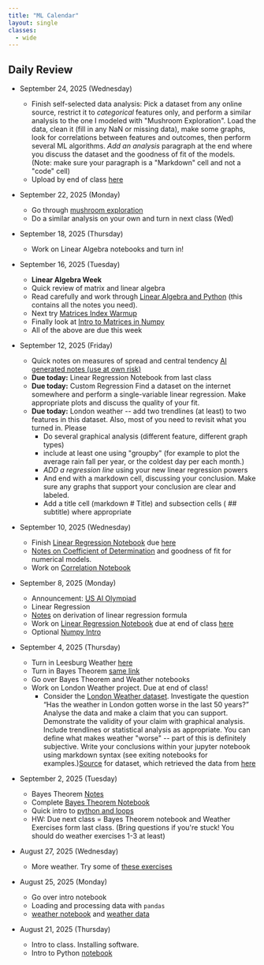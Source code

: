 ```yaml
---
title: "ML Calendar"
layout: single
classes:
  - wide
---
```


## Daily Review

- September 24, 2025 (Wednesday)
    - Finish self-selected data analysis: Pick a dataset from any online source, restrict it to *categorical* features only, and perform a similar analysis to the one I modeled with "Mushroom Exploration". Load the data, clean it (fill in any NaN or missing data), make some graphs, look for correlations between features and outcomes, then perform several ML algorithms. *Add an analysis* paragraph at the end where you discuss the dataset and the goodness of fit of the models. (Note: make sure your paragraph is a "Markdown" cell and not a "code" cell)
    - Upload by end of class [here](https://forms.gle/RHYWxdPu4VhCq2js6)
- September 22, 2025 (Monday)
    - Go through [mushroom exploration](./notebooks/Mushroom_Student.ipynb)
    - Do a similar analysis on your own and turn in next class (Wed)
- September 18, 2025 (Thursday)
    - Work on Linear Algebra notebooks and turn in!
- September 16, 2025 (Tuesday)
    - **Linear Algebra Week**
    - Quick review of matrix and linear algebra
    - Read carefully and work through [Linear Algebra and Python](./notebooks/Linear_Algebra_and_Python.ipynb) (this contains all the notes you need).
    - Next try [Matrices Index Warmup](./notebooks/Matrices_Index_Warmup-Student.ipynb)
    - Finally look at [Intro to Matrices in Numpy](./notebooks/Intro_to_Matrices_in_NumPy.ipynb)
    - All of the above are due this week
- September 12, 2025 (Friday)
    - Quick notes on measures of spread and central tendency [AI generated notes (use at own risk)](./statistics.html)
    - **Due today:** Linear Regression Notebook from last class
    - **Due today:** Custom Regression Find a dataset on the internet somewhere and perform a single-variable linear regression. Make appropriate plots and discuss the quality of your fit.
    - **Due today:** London weather -- add two trendlines (at least) to two features in this dataset. Also, most of you need to revisit what you turned in. Please
        - Do several graphical analysis (different feature, different graph types)
        - include at least one using "groupby" (for example to plot the average rain fall per year, or the coldest day per each month.)
        - *ADD a regression line* using your new linear regression powers
        - And end with a markdown cell, discussing your conclusion. Make sure any graphs that support your conclusion are clear and labeled.
        - Add a title cell (markdown # Title) and subsection cells ( ## subtitle) where appropriate
- September 10, 2025 (Wednesday)
    - Finish [Linear Regression Notebook](./notebooks/Least-Squares.ipynb) due [here](https://forms.gle/RHYWxdPu4VhCq2js6)
    - [Notes on Coefficient of Determination](./notes/Correlation_Coefficient.md) and goodness of fit for numerical models.
    - Work on [Correlation Notebook](./notebooks/Correlation.ipynb)

- September 8, 2025 (Monday)
    - Announcement: [US AI Olympiad](../common/AI-olympiad.md)
    - Linear Regression
    - [Notes](./notes/Linear_regression_derivation.pdf) on derivation of linear regression formula
    - Work on [Linear Regression Notebook](./notebooks/Least-Squares.ipynb) due at end of class [here](https://forms.gle/RHYWxdPu4VhCq2js6)
    - Optional [Numpy Intro](./notebooks/Numpy-Intro.ipynb)
- September 4, 2025 (Thursday)
    - Turn in Leesburg Weather [here](https://forms.gle/RHYWxdPu4VhCq2js6)
    - Turn in Bayes Theorem [same link](https://forms.gle/RHYWxdPu4VhCq2js6)
    - Go over Bayes Theorem and Weather notebooks
    - Work on London Weather project. Due at end of class!
        - Consider the [London Weather dataset](./data/london_weather.csv). Investigate the question “Has the weather in London gotten worse in the last 50 years?” Analyse the data and make a claim that you can support. Demonstrate the validity of your claim with graphical analysis. Include trendlines or statistical analysis as appropriate. You can define what makes weather "worse" -- part of this is definitely subjective. Write your conclusions within your jupyter notebook using markdown syntax (see exiting notebooks for examples.)[Source](https://www.kaggle.com/datasets/emmanuelfwerr/london-weather-data) for dataset, which retrieved the data from [here](https://www.ecad.eu/dailydata/index.php)
- September 2, 2025 (Tuesday)
    - Bayes Theorem [Notes](./bayes-notes.pdf)
    - Complete [Bayes Theorem Notebook](./notebooks/Bayes_Theorem_Student.ipynb)
    - Quick intro to [python and loops](./python.md)
    - HW: Due next class = Bayes Theorem notebook and Weather Exercises form last class. (Bring questions if you're stuck! You should do weather exercises 1-3 at least)
- August 27, 2025 (Wednesday)
    - More weather. Try some of [these exercises](./weather_exercises.md)
- August 25, 2025 (Monday)
    - Go over intro notebook
    - Loading and processing data with `pandas`
    - [weather notebook](notebooks/weather.ipynb) and [weather data](notebooks/weather-daylight.csv)
- August 21, 2025 (Thursday)
    - Intro to class. Installing software.
    - Intro to Python [notebook](notebooks/Quick-Intro-To-Python.ipynb)
